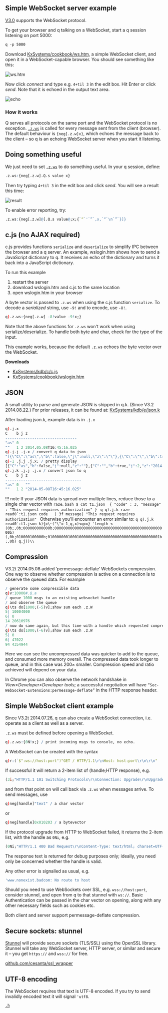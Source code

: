## Simple WebSocket server example

[V3.0](/ref/releases/ChangesIn3.0/) supports the WebSocket protocol.

To get your browser and q talking on a WebSocket, start a q session listening on port 5000:
```bash
q -p 5000
```
Download <i class="fa fa-github"></i> [KxSystems/cookbook/ws.htm](https://github.com/KxSystems/cookbook/blob/master/ws.htm), a simple WebSocket client, and open it in a WebSocket-capable browser. You should see something like this:

![ws.htm](/img/websocket-wso.png)

Now click _connect_ and type e.g. `4+til 3` in the edit box. Hit Enter or click _send_. Note that it is echoed in the output text area.

![echo](/img/websocket-echo.png)


### How it works

Q serves all protocols on the same port and the WebSocket protocol is no exception. [`.z.ws`](/ref/dotz/#zws-websockets) is called for every message sent from the client (browser). The default behaviour is `{neg[.z.w]x}`, which echoes the message back to the client – so q is an echoing WebSocket server when you start it listening.


## Doing something useful

We just need to set [`.z.ws`](/ref/dotz/#zws-websockets) to do something useful. In your q session, define:
```q
.z.ws:{neg[.z.w].Q.s value x}
```
Then try typing `4+til 3` in the edit box and click _send_. You will see a result this time:

![result](/img/websocket-result.png)

To enable error reporting, try:
```q
.z.ws:{neg[.z.w]@[.Q.s value@;x;{`“`'`”`,x,`“`\n`”`}]}
```


## c.js (no AJAX required)

c.js provides functions `serialize` and `deserialize` to simplify IPC between the browser and a q server. An example, wslogin.htm shows how to send a JavaScript dictionary to q. It receives an echo of the dictionary and turns it back into a JavaScript dictionary.

To run this example

1. restart the server
2. download wslogin.htm and c.js to the same location
4. open wslogin.htm in your browser

A byte vector is passed to `.z.ws` when using the c.js function `serialize`. To decode a *serialized* string, use `-9!` and to encode, use `-8!`.
```q
q).z.ws:{neg[.z.w] -8!value -9!x;}
```
Note that the above functions for `.z.ws` won't work when using serialize/deserialize. To handle both byte and char, check for the type of the input.

This example works, because the default `.z.ws` echoes the byte vector over the WebSocket.

<i class="fa fa-download"></i> **Downloads**

- <i class="fa fa-github"></i> [KxSystems/kdb/c/c.js](https://github.com/KxSystems/kdb/blob/master/c/c.js)
- <i class="fa fa-github"></i> [KxSystems/cookbook/wslogin.htm](https://github.com/KxSystems/cookbook/blob/master/wslogin.htm)


## JSON

A small utility to parse and generate JSON is shipped in q.k. (Since V3.2 2014.08.22.) For prior releases, it can be found at:
<i class="fa fa-github"></i> [KxSystems/kdb/e/json.k](https://github.com/KxSystems/kdb/blob/master/e/json.k)

After loading json.k, example data is in `.j.x`
```q
q).j.x
C    b j z                      
--------------------------------
"as" 0                          
""   1 2 2014.05.08T16:45:16.025
q).j.j .j.x / convert q data to json
"[{\"C\":\"as\",\"b\":false,\"j\":null,\"z\":\"\"},{\"C\":\"\",\"b\":true,\"j\":2,\"z\":\"2014-05-08T16:45:16.025\"}]"
q)-1 .j.j .j.x; / pretty display
[{"C":"as","b":false,"j":null,"z":""},{"C":"","b":true,"j":2,"z":"2014-05-08T16:45:16.025"}]
q).j.k .j.j .j.x / convert json to q
C    b j z                        
----------------------------------
"as" 0   ""                       
""   1 2 "2014-05-08T16:45:16.025"
```

!!! note
    If your JSON data is spread over multiple lines, reduce those to a single char vector with `raze`.
    ```bash
    $ cat t1.json 
    {
        "code" : 3,
        "message" : "This request requires authorization"
    }
    ```
    ```q
    q).j.k raze read0`:t1.json
    code   | 3f
    message| "This request requires authorization"
    ```
    Otherwise you'll encounter an error similar to:
    ```q
    q).j.k read0`:t1.json
    k){=\~("\"=-1_q,x)<q=x}
    'length
    <
    (0b;,0b;000000000000b;00000000000000000000000000000000000000000000000000b)
    (,0b;010000100000b;01000000010001000000000000000000000000000000000001b;,0b)
    q.j))\\
    ```


## Compression

V3.2t 2014.05.08 added ‘permessage-deflate’ WebSockets compression. One way to observe whether compression is active on a connection is to observe the queued data. For example
```q
/ generate some compressible data
q)v:10000#.Q.a 
/ queue 1000 msgs to an existing websocket handle
/ and observe the queue
q)\ts do[1000;(-5)v];show sum each .z.W
5| 10004000
6| 0
14 20610976
/ now do same again, but this time with a handle which requested compression
q)\ts do[1000;(-6)v];show sum each .z.W
5| 0
6| 47022
94 4354944
```
Here we can see the uncompressed data was quicker to add to the queue, and consumed more memory overall. The compressed data took longer to queue, and in this case was 200× smaller. Compression speed and ratio achieved will depend on your data.

In Chrome you can also observe the network handshake in _View&gt;Developer&gt;Developer tools_; a successful negotiation will have `“Sec-WebSocket-Extensions:permessage-deflate”` in the HTTP response header.


## Simple WebSocket client example

Since V3.2t 2014.07.26, q can also create a WebSocket connection, i.e. operate as a client as well as a server.

`.z.ws` must be defined before opening a WebSocket.
```q
q).z.ws:{0N!x;} / print incoming msgs to console, no echo.
```
A WebSocket can be created with the syntax
```q
q)r:(`$":ws://host:port")"GET / HTTP/1.1\r\nHost: host:port\r\n\r\n"
```
If successful it will return a 2-item list of (handle;HTTP response), e.g.
```q
(3i;"HTTP/1.1 101 Switching Protocols\r\nConnection: Upgrade\r\nUpgrade: websocket\r\nSec-WebSocket-Accept: HSmrc0sMlYUkAGmm5OPpG2HaGWk=\r\nSec-WebSocket-Extensions: permessage-deflate\r\n\r\n")
```
and from that point on will call back via `.z.ws` when messages arrive. To send messages, use
```q
q)neg[handle]"text" / a char vector
```
or
```q
q)neg[handle]0x010203 / a bytevector
```
If the protocol upgrade from HTTP to WebSocket failed, it returns the 2-item list, with the handle as `0Ni`, e.g.
```q
(0Ni;"HTTP/1.1 400 Bad Request\r\nContent-Type: text/html; charset=UTF-8...")
```
The response text is returned for debug purposes only; ideally, you need only be concerned whether the handle is valid.

Any other error is signalled as usual, e.g.
```q
'www.nonexist.badcom: No route to host
```
Should you need to use WebSockets over SSL, e.g. `wss://host:port`, consider stunnel, and open from q to that stunnel with `ws://`. Basic Authentication can be passed in the char vector on opening, along with any other necessary fields such as cookies etc.

Both client and server support permessage-deflate compression.


## Secure sockets: stunnel

[Stunnel](http://en.wikipedia.org/wiki/Stunnel) <i class="fa fa-wikipedia-w"></i> will provide secure sockets (TLS/SSL) using the OpenSSL library. Stunnel will take any WebSocket server, HTTP server, or similar and secure it – you get `https://` and `wss://` for free.

<i class="fa fa-github"></i> [github.com/cesanta/ssl_wrapper](https://github.com/cesanta/ssl_wrapper)


## UTF-8 encoding

The WebSocket requires that text is UTF-8 encoded. If you try to send invalidly encoded text it will signal `'utf8`.

<i class="fa fa-hand-o-right"></i> [`.h`](/ref/doth)

